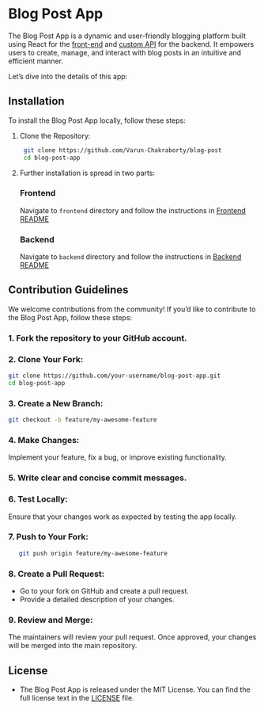 # Blog Post App

The Blog Post App is a dynamic and user-friendly blogging platform built using React for the [front-end](./frontend/README.md#frontend-for-blogpost) and [custom API](./backend/README.md#backend-for-full-stack-blogpost) for the backend. It empowers users to create, manage, and interact with blog posts in an intuitive and efficient manner.

Let’s dive into the details of this app:

## Installation

To install the Blog Post App locally, follow these steps:

1. Clone the Repository:

   ```bash
    git clone https://github.com/Varun-Chakraborty/blog-post
    cd blog-post-app
   ```

2. Further installation is spread in two parts:

   ### Frontend

   Navigate to `frontend` directory and follow the instructions in [Frontend README](./frontend/README.md#installation)

   ### Backend

   Navigate to `backend` directory and follow the instructions in [Backend README](./backend/README.md#installation-steps)

## Contribution Guidelines

We welcome contributions from the community! If you’d like to contribute to the Blog Post App, follow these steps:

### 1. Fork the repository to your GitHub account.

### 2. Clone Your Fork:

```bash
git clone https://github.com/your-username/blog-post-app.git
cd blog-post-app
```

### 3. Create a New Branch:

```bash
git checkout -b feature/my-awesome-feature
```

### 4. Make Changes:

Implement your feature, fix a bug, or improve existing functionality.

### 5. Write clear and concise commit messages.

### 6. Test Locally:

Ensure that your changes work as expected by testing the app locally.

### 7. Push to Your Fork:

```bash
   git push origin feature/my-awesome-feature
```

### 8. Create a Pull Request:

- Go to your fork on GitHub and create a pull request.
- Provide a detailed description of your changes.

### 9. Review and Merge:

The maintainers will review your pull request.
Once approved, your changes will be merged into the main repository.

## License

- The Blog Post App is released under the MIT License. You can find the full license text in the [LICENSE](/LICENSE) file.
